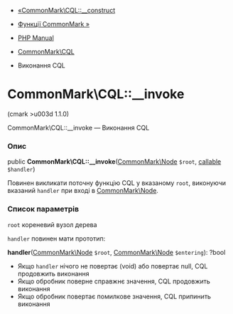 - [«CommonMark\CQL::\_\_construct](commonmark-cql.construct.md)
- [Функції CommonMark »](ref.cmark.md)

- [PHP Manual](index.md)
- [CommonMark\CQL](class.commonmark-cql.md)
- Виконання CQL

# CommonMark\CQL::\_\_invoke

(cmark \>u003d 1.1.0)

CommonMark\CQL::\_\_invoke — Виконання CQL

### Опис

public
**CommonMark\CQL::\_\_invoke**([CommonMark\Node](class.commonmark-node.md)
`$root`, [callable](language.types.callable.md) `$handler`)

Повинен викликати поточну функцію CQL у вказаному `root`, виконуючи
вказаний `handler` при вході в
[CommonMark\Node](class.commonmark-node.md).

### Список параметрів

`root`
кореневий вузол дерева

`handler`
повинен мати прототип:

**handler**([CommonMark\Node](class.commonmark-node.md) `$root`,
[CommonMark\Node](class.commonmark-node.md) `$entering`): ?bool

- Якщо `handler` нічого не повертає (void) або повертає null, CQL
продовжить виконання
- Якщо обробник поверне справжнє значення, CQL продовжить виконання
- Якщо обробник повертає помилкове значення, CQL припинить виконання
